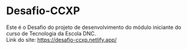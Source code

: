 # Desafio-CCXP

Este é o Desafio do projeto de desenvolvimento do módulo iniciante do curso de Tecnologia da Escola DNC. <br>
Link do site: https://desafio-ccxp.netlify.app/
